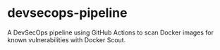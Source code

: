 # devsecops-pipeline
A DevSecOps pipeline using GitHub Actions to scan Docker images for known vulnerabilities with Docker Scout.
